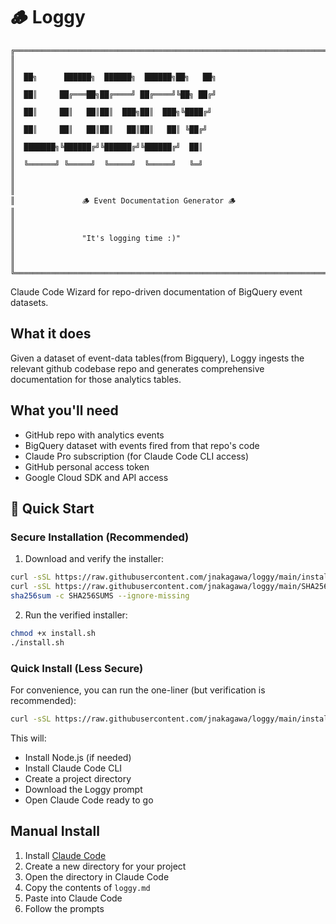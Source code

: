 # 🪵 Loggy

```
╔══════════════════════════════════════════════════════════════════════════════════════╗
║                                                                                      ║
║  ██╗      ██████╗  ██████╗  ██████╗██╗   ██╗                                         ║
║  ██║     ██╔═══██╗██╔════╝ ██╔════╝╚██╗ ██╔╝                                         ║
║  ██║     ██║   ██║██║  ███╗██║  ███╗╚████╔╝                                          ║
║  ██║     ██║   ██║██║   ██║██║   ██║ ╚██╔╝                                           ║
║  ███████╗╚██████╔╝╚██████╔╝╚██████╔╝  ██║                                            ║
║  ╚══════╝ ╚═════╝  ╚═════╝  ╚═════╝   ╚═╝                                            ║
║                                                                                      ║
║               🪵 Event Documentation Generator 🪵                                     ║
║                                                                                      ║
║               "It's logging time :)"                                                 ║
║                                                                                      ║
╚══════════════════════════════════════════════════════════════════════════════════════╝
```

Claude Code Wizard for repo-driven documentation of BigQuery event datasets.

## What it does

Given a dataset of event-data tables(from Bigquery), Loggy ingests the relevant github codebase repo and generates comprehensive documentation for those analytics tables.

## What you'll need

- GitHub repo with analytics events
- BigQuery dataset with events fired from that repo's code
- Claude Pro subscription (for Claude Code CLI access)
- GitHub personal access token  
- Google Cloud SDK and API access

## 🚀 Quick Start

### Secure Installation (Recommended)

1. Download and verify the installer:
```bash
curl -sSL https://raw.githubusercontent.com/jnakagawa/loggy/main/install.sh > install.sh
curl -sSL https://raw.githubusercontent.com/jnakagawa/loggy/main/SHA256SUMS > SHA256SUMS
sha256sum -c SHA256SUMS --ignore-missing
```

2. Run the verified installer:
```bash
chmod +x install.sh
./install.sh
```

### Quick Install (Less Secure)

For convenience, you can run the one-liner (but verification is recommended):

```bash
curl -sSL https://raw.githubusercontent.com/jnakagawa/loggy/main/install.sh | bash
```

This will:
- Install Node.js (if needed)
- Install Claude Code CLI
- Create a project directory
- Download the Loggy prompt
- Open Claude Code ready to go

## Manual Install

1. Install [Claude Code](https://claude.ai/code)
2. Create a new directory for your project
3. Open the directory in Claude Code
4. Copy the contents of `loggy.md`
5. Paste into Claude Code
6. Follow the prompts

